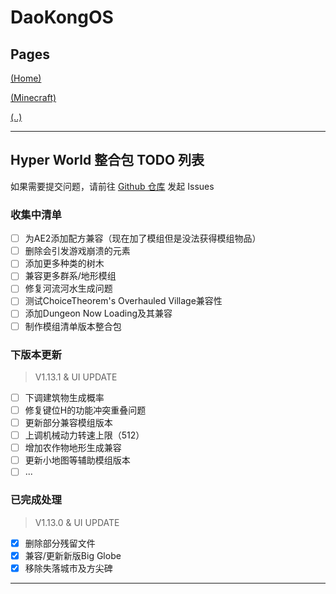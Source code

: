 # DaoKongOS

## Pages

[(Home)](/)

[(Minecraft)](/pages/minecraft)

[(..)](./../hyper-world)

---

## Hyper World 整合包 TODO 列表

如果需要提交问题，请前往 [Github 仓库](https://github.com/YELANDAOKONG/McPackHyperWorld/) 发起 Issues

### 收集中清单

- [ ] 为AE2添加配方兼容（现在加了模组但是没法获得模组物品）
- [ ] 删除会引发游戏崩溃的元素
- [ ] 添加更多种类的树木
- [ ] 兼容更多群系/地形模组
- [ ] 修复河流河水生成问题
- [ ] 测试ChoiceTheorem's Overhauled Village兼容性
- [ ] 添加Dungeon Now Loading及其兼容
- [ ] 制作模组清单版本整合包

### 下版本更新

> V1.13.1 & UI UPDATE

- [ ] 下调建筑物生成概率
- [ ] 修复键位H的功能冲突重叠问题
- [ ] 更新部分兼容模组版本
- [ ] 上调机械动力转速上限（512）
- [ ] 增加农作物地形生成兼容
- [ ] 更新小地图等辅助模组版本
- [ ] ...

### 已完成处理

> V1.13.0 & UI UPDATE

- [x] 删除部分残留文件
- [x] 兼容/更新新版Big Globe
- [x] 移除失落城市及方尖碑

---

<script src="https://giscus.app/client.js"
        data-repo="YELANDAOKONG/DaoKongOS"
        data-repo-id="R_kgDOOCWX7g"
        data-category="Announcements"
        data-category-id="DIC_kwDOOCWX7s4CngzH"
        data-mapping="pathname"
        data-strict="0"
        data-reactions-enabled="1"
        data-emit-metadata="0"
        data-input-position="top"
        data-theme="preferred_color_scheme"
        data-lang="zh-CN"
        crossorigin="anonymous"
        async>
</script>

<script>
    var _hmt = _hmt || [];
    (function() {
        var hm = document.createElement("script");
        hm.src = "https://hm.baidu.com/hm.js?e467154e934c2dc14879fbb2df219013";
        var s = document.getElementsByTagName("script")[0];
        s.parentNode.insertBefore(hm, s);
    })();
</script>
